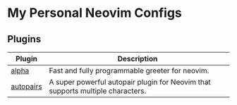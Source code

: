# My Personal Neovim Configs

## Plugins
| Plugin  | Description |
| ------------ | ------------ |
| [alpha](https://github.com/goolord/alpha-nvim "alpha")  | Fast and fully programmable greeter for neovim.|
| [autopairs](https://github.com/windwp/nvim-autopairs "autopairs")  | A super powerful autopair plugin for Neovim that supports multiple characters.|


